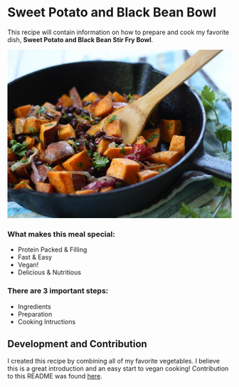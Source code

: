 # Sweet Potato and Black Bean Bowl

This recipe will contain information on how to prepare and cook my favorite dish, __Sweet Potato and Black Bean Stir Fry Bowl__.

![](sweet-potato-burrito-bowls-skillet.jpg)

### What makes this meal special:
- Protein Packed & Filling
- Fast & Easy
- Vegan!
- Delicious & Nutritious
### There are 3 important steps:
- Ingredients
- Preparation
- Cooking Intructions

## Development and Contribution
I created this recipe by combining all of my favorite vegetables. I believe this is a great introduction and an easy start to vegan cooking!
Contribution to this README was found [here](https://github.com/lensapp/lens).
